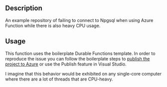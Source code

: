 ## Description

An example repository of failing to connect to Npgsql when using Azure Function while there is also heavy CPU usage.

## Usage

This function uses the boilerplate Durable Functions template. In order to reproduce the issue you can follow the boilerplate steps to [publish the project to Azure](https://docs.microsoft.com/en-us/azure/azure-functions/durable/durable-functions-create-first-csharp?pivots=code-editor-vscode#publish-the-project-to-azure) or use the Publish feature in Visual Studio.

I imagine that this behavior would be exhibited on any single-core computer where there are a lot of threads that are CPU-heavy.